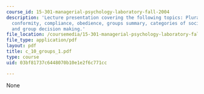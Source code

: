 ```yaml
---
course_id: 15-301-managerial-psychology-laboratory-fall-2004
description: 'Lecture presentation covering the following topics: Pluralistic ignorance,
  conformity, compliance, obedience, groups summary, categories of social influence,
  and group decision making.'
file_location: /coursemedia/15-301-managerial-psychology-laboratory-fall-2004/03bf81737c6448070b10e1e2f6c771cc_c_10_groups_1.pdf
file_type: application/pdf
layout: pdf
title: c_10_groups_1.pdf
type: course
uid: 03bf81737c6448070b10e1e2f6c771cc

---
```

None